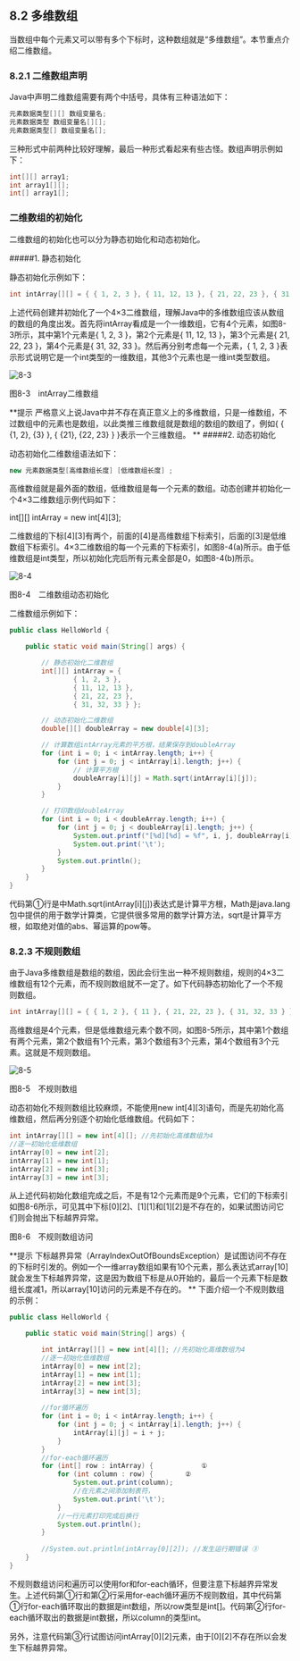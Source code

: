 ## 8.2 多维数组

当数组中每个元素又可以带有多个下标时，这种数组就是“多维数组”。本节重点介绍二维数组。

### 8.2.1 二维数组声明

Java中声明二维数组需要有两个中括号，具体有三种语法如下：


```java
元素数据类型[][] 数组变量名;
元素数据类型 数组变量名[][];
元素数据类型[] 数组变量名[];
```

三种形式中前两种比较好理解，最后一种形式看起来有些古怪。数组声明示例如下：
```java
int[][] array1;
int array1[][];
int[] array1[];
```
### 二维数组的初始化

二维数组的初始化也可以分为静态初始化和动态初始化。

#####1.  静态初始化

静态初始化示例如下：
```java
int intArray[][] = { { 1, 2, 3 }, { 11, 12, 13 }, { 21, 22, 23 }, { 31, 32, 33 } };
```
上述代码创建并初始化了一个4×3二维数组，理解Java中的多维数组应该从数组的数组的角度出发。首先将intArray看成是一个一维数组，它有4个元素，如图8-3所示，其中第1个元素是{ 1, 2, 3 }，第2个元素是{ 11, 12, 13 }，第3个元素是{ 21, 22, 23 }，第4个元素是{ 31, 32, 33 }。然后再分别考虑每一个元素，{ 1, 2, 3 }表示形式说明它是一个int类型的一维数组，其他3个元素也是一维int类型数组。

![8-3](../assets/8-3.jpg)

图8-3　intArray二维数组

**提示 严格意义上说Java中并不存在真正意义上的多维数组，只是一维数组，不过数组中的元素也是数组，以此类推三维数组就是数组的数组的数组了，例如{ { {1, 2}, {3} }, { {21}, {22, 23} } }表示一个三维数组。
**
#####2.  动态初始化

动态初始化二维数组语法如下：
```java
new 元素数据类型[高维数组长度] [低维数组长度] ;
```
高维数组就是最外面的数组，低维数组是每一个元素的数组。动态创建并初始化一个4×3二维数组示例代码如下：

int[][] intArray = new int[4][3];

二维数组的下标[4][3]有两个，前面的[4]是高维数组下标索引，后面的[3]是低维数组下标索引。4×3二维数组的每一个元素的下标索引，如图8-4(a)所示。由于低维数组是int类型，所以初始化完后所有元素全部是0，如图8-4(b)所示。

![8-4](../assets/8-4.jpg)


图8-4　二维数组动态初始化

二维数组示例如下：

```java
public class HelloWorld {

	public static void main(String[] args) {

		// 静态初始化二维数组
		int[][] intArray = { 
				{ 1, 2, 3 }, 
				{ 11, 12, 13 }, 
				{ 21, 22, 23 },
				{ 31, 32, 33 } };

		// 动态初始化二维数组
		double[][] doubleArray = new double[4][3];

		// 计算数组intArray元素的平方根，结果保存到doubleArray
		for (int i = 0; i < intArray.length; i++) {
			for (int j = 0; j < intArray[i].length; j++) {
				// 计算平方根
				doubleArray[i][j] = Math.sqrt(intArray[i][j]);			①
			}
		} 

		// 打印数组doubleArray
		for (int i = 0; i < doubleArray.length; i++) {
			for (int j = 0; j < doubleArray[i].length; j++) {
				System.out.printf("[%d][%d] = %f", i, j, doubleArray[i][j]);
				System.out.print('\t');
			}
			System.out.println();
		}
	}
}
```

代码第①行是中Math.sqrt(intArray[i][j])表达式是计算平方根，Math是java.lang包中提供的用于数学计算类，它提供很多常用的数学计算方法，sqrt是计算平方根，如取绝对值的abs、幂运算的pow等。

### 8.2.3 不规则数组

由于Java多维数组是数组的数组，因此会衍生出一种不规则数组，规则的4×3二维数组有12个元素，而不规则数组就不一定了。如下代码静态初始化了一个不规则数组。
```java
int intArray[][] = { { 1, 2 }, { 11 }, { 21, 22, 23 }, { 31, 32, 33 } };
```
高维数组是4个元素，但是低维数组元素个数不同，如图8-5所示，其中第1个数组有两个元素，第2个数组有1个元素，第3个数组有3个元素，第4个数组有3个元素。这就是不规则数组。

![8-5](../assets/8-5.jpg)

图8-5　不规则数组

动态初始化不规则数组比较麻烦，不能使用new int[4][3]语句，而是先初始化高维数组，然后再分别逐个初始化低维数组。代码如下：

```java
int intArray[][] = new int[4][]; //先初始化高维数组为4
//逐一初始化低维数组
intArray[0] = new int[2];
intArray[1] = new int[1];
intArray[2] = new int[3];
intArray[3] = new int[3];
```

从上述代码初始化数组完成之后，不是有12个元素而是9个元素，它们的下标索引如图8-6所示，可见其中下标[0][2]、[1][1]和[1][2]是不存在的，如果试图访问它们则会抛出下标越界异常。

图8-6　不规则数组访问

**提示 下标越界异常（ArrayIndexOutOfBoundsException）是试图访问不存在的下标时引发的。例如一个一维array数组如果有10个元素，那么表达式array[10]就会发生下标越界异常，这是因为数组下标是从0开始的，最后一个元素下标是数组长度减1，所以array[10]访问的元素是不存在的。
**
下面介绍一个不规则数组的示例：

```java
public class HelloWorld {

	public static void main(String[] args) {

		int intArray[][] = new int[4][]; //先初始化高维数组为4
		//逐一初始化低维数组
		intArray[0] = new int[2]; 
		intArray[1] = new int[1];
		intArray[2] = new int[3];
		intArray[3] = new int[3];
		
		//for循环遍历
		for (int i = 0; i < intArray.length; i++) {
			for (int j = 0; j < intArray[i].length; j++) {
				intArray[i][j] = i + j;
			}
		} 
		//for-each循环遍历
		for (int[] row : intArray) {			①
			for (int column : row) {		②		
				System.out.print(column);
				//在元素之间添加制表符，
				System.out.print('\t');
			}
			//一行元素打印完成后换行
			System.out.println();
		} 
		
		//System.out.println(intArray[0][2]); //发生运行期错误	③	
	}
}

```

不规则数组访问和遍历可以使用for和for-each循环，但要注意下标越界异常发生。上述代码第①行和第②行采用for-each循环遍历不规则数组，其中代码第①行for-each循环取出的数据是int数组，所以row类型是int[]。代码第②行for-each循环取出的数据是int数据，所以column的类型int。

另外，注意代码第③行试图访问intArray[0][2]元素，由于[0][2]不存在所以会发生下标越界异常。